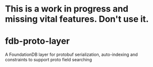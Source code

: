 # This is a work in progress and missing vital features. Don't use it.

# fdb-proto-layer
A FoundationDB layer for protobuf serialization, auto-indexing and constraints to support proto field searching
